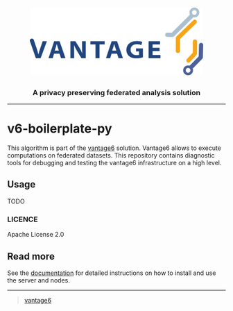 <h1 align="center">
  <br>
  <a href="https://vantage6.ai"><img src="https://github.com/IKNL/guidelines/blob/master/resources/logos/vantage6.png?raw=true" alt="vantage6" width="400"></a>
</h1>

<h3 align=center> A privacy preserving federated analysis solution</h3>

--------------------

# v6-boilerplate-py
This algorithm is part of the [vantage6](https://vantage6.ai) solution. Vantage6 allows to execute computations on federated datasets. This repository contains diagnostic tools for debugging and testing the vantage6 infrastructure on a high level.

## Usage
TODO

### LICENCE
Apache License 2.0

## Read more
See the [documentation](https://docs.vantage6.ai/) for detailed instructions on how to install and use the server and nodes.

------------------------------------
> [vantage6](https://vantage6.ai)

